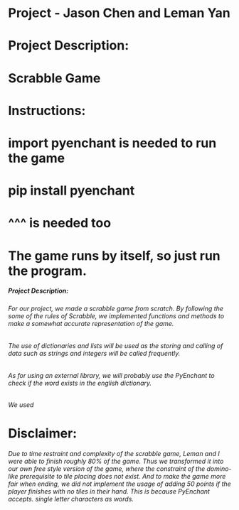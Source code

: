 # Project - Jason Chen and Leman Yan
# Project Description: 
# Scrabble Game 
# Instructions:
# import pyenchant is needed to run the game
# pip install pyenchant 
# ^^^ is needed too
# The game runs by itself, so just run the program. 
##### Project Description: 
###### For our project, we made a scrabble game from scratch. By following the some of the rules of Scrabble, we implemented functions and methods to make a somewhat accurate representation of the game.
###### The use of dictionaries and lists will be used as the storing and calling of data such as strings and integers will be called frequently.
###### As for using an external library, we will probably use the PyEnchant to check if the word exists in the english dictionary. 
###### We used

# Disclaimer:
###### Due to time restraint and complexity of the scrabble game, Leman and I were able to finish roughly 80% of the game. Thus we transformed it into our own free style version of the game, where the constraint of the domino-like prerequisite to tile placing does not exist. And to make the game more fair when ending, we did not implement the usage of adding 50 points if the player finishes with no tiles in their hand. This is because PyEnchant accepts. single letter characters as words.


